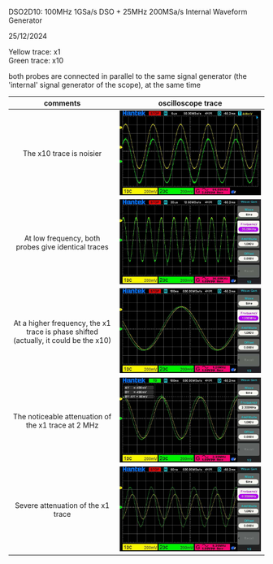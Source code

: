 DSO2D10: 100MHz 1GSa/s DSO + 25MHz 200MSa/s Internal Waveform Generator

25/12/2024

Yellow trace: x1  
Green trace: x10  

both probes are connected in parallel to the same signal generator (the 'internal' signal generator of the scope), at the same time 

comments                  |         oscilloscope trace
:-------------------------:|:-------------------------:
The x10 trace is noisier | ![](https://github.com/yuchenglim04/besselBreakfast/blob/main/images/scope_prac/low_dso_01_01_00_06_28.jpg)
At low frequency, both probes give identical traces | ![](https://github.com/yuchenglim04/besselBreakfast/blob/main/images/scope_prac/low_dso_01_01_00_11_19.jpg)
At a higher frequency, the x1 trace is phase shifted (actually, it could be the x10) | ![](https://github.com/yuchenglim04/besselBreakfast/blob/main/images/scope_prac/low_dso_01_01_00_12_10.jpg)
The noticeable attenuation of the x1 trace at 2 MHz| ![](https://github.com/yuchenglim04/besselBreakfast/blob/main/images/scope_prac/low_dso_01_01_00_13_58.jpg)
Severe attenuation of the x1 trace| ![](https://github.com/yuchenglim04/besselBreakfast/blob/main/images/scope_prac/low_dso_01_01_00_12_55.jpg)
  

